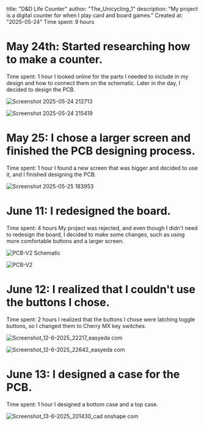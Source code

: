 title: "D&D Life Counter"
author: "The_Unicycling_1"
description: "My project is a digital counter for when I play card and board games."
Created at: "2025-05-24"
Time spent: 9 hours


# May 24th: Started researching how to make a counter.
Time spent: 1 hour
I looked online for the parts I needed to include in my design and how to connect them on the schematic.
Later in the day, I decided to design the PCB.

![Screenshot 2025-05-24 212713](https://github.com/user-attachments/assets/bea6e012-b8b9-4263-9915-2085a7e1dedf)





![Screenshot 2025-05-24 215419](https://github.com/user-attachments/assets/f54e7120-8f35-466e-b130-a6c01ab78916)





# May 25: I chose a larger screen and finished the PCB designing process.
Time spent: 1 hour
I found a new screen that was bigger and decided to use it, and I finished designing the PCB.

![Screenshot 2025-05-25 183953](https://github.com/user-attachments/assets/a5fb8a3a-b2dd-4b75-be6a-347ff28554e3)




# June 11: I redesigned the board.
Time spent: 4 hours
My project was rejected, and even though I didn't need to redesign the board, I decided to make some changes, such as using more comfortable buttons and a larger screen.

![PCB-V2 Schematic](https://github.com/user-attachments/assets/11d3d51e-bc95-4454-9661-f74ee2f70373)




![PCB-V2](https://github.com/user-attachments/assets/44efb6f9-5873-4b88-bb82-9bf8c2535c8e)






# June 12: I realized that I couldn't use the buttons I chose.
Time spent: 2 hours
I realized that the buttons I chose were latching toggle buttons, so I changed them to Cherry MX key switches.

![Screenshot_12-6-2025_22217_easyeda com](https://github.com/user-attachments/assets/ebc8ed21-16cf-460a-a7f8-e9ff007dec40)





![Screenshot_12-6-2025_22642_easyeda com](https://github.com/user-attachments/assets/3f209c0e-a686-4fb2-97e0-c96dcdaee025)






# June 13: I designed a case for the PCB.
Time spent: 1 hour
I designed a bottom case and a top case.

![Screenshot_13-6-2025_201430_cad onshape com](https://github.com/user-attachments/assets/c3791fb4-dfa0-46c1-9e5c-7b213fa90a37)
